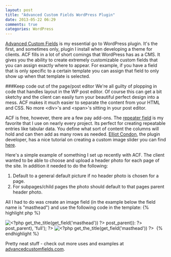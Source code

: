 ```yaml
---
layout: post
title: "Advanced Custom Fields WordPress Plugin"
date: 2013-05-22 06:29
comments: true
categories: WordPress
---
```


[Advanced Custom Fields](http://www.advancedcustomfields.com/ "Advanced Custom Fields") is my essential go to WordPress plugin. It's the first, and sometimes only, plugin I install when developing a theme for clients.  ACF fills in a lot of short comings that WordPress has as a CMS.  It gives you the ability to create extremely customizable custom fields that you can assign exactly where to appear. For example, if you have a field that is only specific to a certain template you can assign that field to only show up when that template is selected.

###Keep code out of the page/post editor
We're all guilty of plopping in code that handles layout in the WP post editor. Of course this can get a bit sketchy and the client can easily turn your beautiful perfect design into a mess.  ACF makes it much easier to separate the content from your HTML and CSS. No more &lt;div&gt;'s and &lt;span&gt;'s sitting in your post editor.

ACF is free, however, there are a few pay add-ons. The [repeater field](http://www.advancedcustomfields.com/add-ons/repeater-field/ "Repeater Field") is my favorite that I use on nearly every project. Its perfect for creating repeatable entries like tabular data. You define what sort of content the columns will hold and can then add as many rows as needed. [Elliot Condon](http://www.elliotcondon.com "Elliot Condon"), the plugin developer, has a nice tutorial on creating a custom image slider you can find [here](http://www.elliotcondon.com/creating-an-image-gallery-with-advanced-custom-fields/ "Image gallery with advanced custom fields").

Here's a simple example of something I set up recently with ACF. The client wanted to be able to choose and upload a header photo for each page of the site. In addition it needed to do the following:

1. Default to a general default picture if no header photo is chosen for a page.
2. For subpages/child pages the photo should default to that pages parent header photo.

All I had to do was create an image field (in the example below the field name is "masthead") and use the following code in the template:
{% highlight php %}
<?php 
/* Check if a header photo has been uploaded to the page */ 
if(get_field('masthead')): ?>
<?php $image = wp_get_attachment_image_src(get_field('masthead'), 'full'); ?>
<img src="<?php echo $image[0]; ?>" alt="<?php get_the_title(get_field('masthead')) ?>" />

<?php 
/* If not then use it's parents header photo if it has one */ 
elseif(get_field('masthead',$post->post_parent)):  ?> 
<?php $image = wp_get_attachment_image_src(get_field('masthead',$post->post_parent), 'full'); ?>
<img src="<?php echo $image[0]; ?>" alt="<?php get_the_title(get_field('masthead')) ?>" />

<?php 
/* Finally fallback to a default picture if neither exist */
else: ?>
<img src="<?php echo get_template_directory_uri(); ?>/images/default.jpg" alt=""> 
<?php endif; ?>
{% endhighlight %}

Pretty neat stuff - check out more uses and examples at [advancedcustomfields.com](http://advancedcustomfields.com "Advanced Custom Fields").